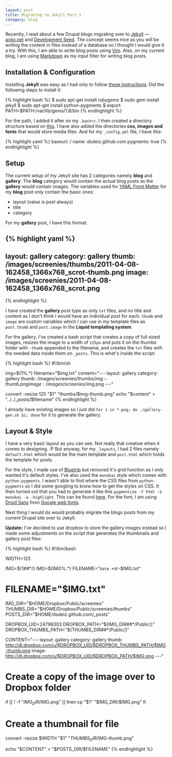 ```yaml
---
layout: post
title: Migrating to Jekyll Part 1
category: blog
---
```


Recently, I read about a few Drupal blogs migrating over to [Jekyll](https://github.com/mojombo/jekyll) &mdash; [acko.net](http://acko.net/blog/making-love-to-webkit/) and [Development Seed](http://developmentseed.org/blog/2011/09/09/jekyll-github-pages/). The concept seems nice as you will be writing the content in files instead of a database so I thought I would give it a try. With this, I am able to write blog posts using [Vim](http://www.vim.org/). Also, on my current blog, I am using [Markdown](http://daringfireball.net/projects/markdown/) as my input filter for writing blog posts.

## Installation &amp; Configuration

Installing **Jekyll** was easy as I had only to follow [these instructions](https://github.com/mojombo/jekyll/wiki/Install). Did the following steps to install it:

{% highlight bash %}
$ sudo apt-get install rubygems
$ sudo gem install jekyll
$ sudo apt-get install python-pygments
$ export PATH=$PATH:/var/lib/gems/1.8/bin
{% endhighlight %}

For the path, I added it after on my `.bashrc`. I then created a directory structure based on [this](https://github.com/mojombo/jekyll/wiki/Usage). I have also added the directories **css, images and fonts** that would store media files. And for my `_config.yml` file, I have this:

{% highlight yaml %}
baseurl: /
name: dsdeiz.github.com
pygments: true
{% endhighlight %}

## Setup

The current setup of my Jekyll site has 2 categories namely **blog** and **gallery**. The **blog** category would contain the actual blog posts as the **gallery** would contain images. The variables used for [YAML Front Matter](https://github.com/mojombo/jekyll/wiki/YAML-Front-Matter) for my **blog** post only contain the basic ones:

* layout (value is *post* always)
* title
* category

For my **gallery** post, I have this format:

{% highlight yaml %}
---
layout: gallery
category: gallery
thumb: /images/screenies/thumbs/2011-04-08-162458_1366x768_scrot-thumb.png
image: /images/screenies/2011-04-08-162458_1366x768_scrot.png
---
{% endhighlight %}

I have created the **gallery** post type as only `txt` files, and no title and content as I don't think I would have an individual post for each. `thumb` and `image` are custom variables which I can use in my template files as `post.thumb` and `post.image` in the **Liquid templating system**.

For the gallery, I've created a bash script that creates a copy of full sized images, resizes the image to a width of `125px` and puts it on the thumbs folder with `-thumb` appended to the filename, and creates the `txt` files with the needed data inside them on `_posts`. This is what's inside the script:

{% highlight bash %}
#!/bin/sh

img=${1%.*}
filename="$img.txt"
content="---
layout: gallery
category: gallery
thumb: /images/screenies/thumbs/$img-thumb.png
image: /images/screenies/$img.png
---"

convert -resize 125 "$1" "thumbs/$img-thumb.png"
echo "$content" > "../../_posts/$filename"
{% endhighlight %}

I already have existing images so I just did `for i in *.png; do ./gallery-gen.sh $i; done` for it to generate the gallery.

## Layout &amp; Style

I have a very basic layout as you can see. Not really that creative when it comes to designing. :P But anyway, for my `_layouts`, I had 2 files namely `default.html` which would be the main template and `post.html` which holds the template for posts.

For the style, I made use of [Bluetrip](http://bluetrip.org/) but removed it's grid function as I only wanted it's default styles. I've also used the `monokai` style which comes with `python-pygments`. I wasn't able to find where the CSS files from `python-pygments` so I did some googling to know how to get the styles on CSS. It then turned out that you had to generate it like this `pygmentize -f html -S monokai -a .highlight`. This can be found [here](http://pygments.org/docs/cmdline/#generating-styles). For the font, I am using [Droid Sans](http://www.google.com/webfonts/specimen/Droid+Sans) from [Google web fonts](http://www.google.com/webfonts).

Next thing I would do would probably migrate the blogs posts from my current Drupal site over to Jekyll.

**Update:** I've decided to use dropbox to store the gallery images instead so I made some adjustments on the script that generates the thumbnails and gallery post files:

{% highlight bash %}
#!/bin/bash

WIDTH=125

IMG=${1##*/}
IMG=${IMG%.*}
FILENAME="`date +%F`-$IMG.txt"
# FILENAME="$IMG.txt"

IMG_DIR="$HOME/Dropbox/Public/screenies"
THUMBS_DIR="$HOME/Dropbox/Public/screenies/thumbs"
POSTS_DIR="$HOME/dsdeiz.github.com/_posts"

DROPBOX_UID=24796303
DROPBOX_PATH="${IMG_DIR##*/Public/}"
DROPBOX_THUMBS_PATH="${THUMBS_DIR##*/Public/}"

CONTENT="---
layout: gallery
category: gallery
thumb: http://dl.dropbox.com/u/$DROPBOX_UID/$DROPBOX_THUMBS_PATH/$IMG-thumb.png
image: http://dl.dropbox.com/u/$DROPBOX_UID/$DROPBOX_PATH/$IMG.png
---"

# Create a copy of the image over to Dropbox folder
if [[ ! -f "$IMG_DIR/$IMG.png" ]]
then
  cp "$1" "$IMG_DIR/$IMG.png"
fi

# Create a thumbnail for file
convert -resize $WIDTH "$1" "$THUMBS_DIR/$IMG-thumb.png"

echo "$CONTENT" > "$POSTS_DIR/$FILENAME"
{% endhighlight %}
